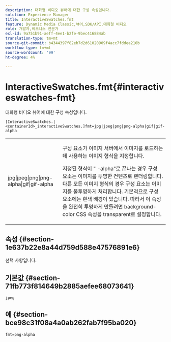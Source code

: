 ```yaml
---
description: 대화형 비디오 뷰어에 대한 구성 속성입니다.
solution: Experience Manager
title: InteractiveSwatches.fmt
feature: Dynamic Media Classic,뷰어,SDK/API,대화형 비디오
role: 개발자,비즈니스 전문가
exl-id: 9a751b91-aeff-4ee1-b2fe-9bec416884ab
translation-type: tm+mt
source-git-commit: b4344397f82eb7d2d61020909f4acc7fddea210b
workflow-type: tm+mt
source-wordcount: '99'
ht-degree: 4%

---
```


# InteractiveSwatches.fmt{#interactiveswatches-fmt}

대화형 비디오 뷰어에 대한 구성 속성입니다.

`[InteractiveSwatches.|<containerId>_interactiveSwatches.]fmt=jpg|jpeg|png|png-alpha|gif|gif-alpha`

<table id="table_441553CD34C94A58A9D7CBF772DEDDB6"> 
 <tbody> 
  <tr> 
   <td colname="col1"> <p> <span class="codeph"> jpg|jpeg|png|png-alpha|gif|gif-alpha</span> </p> </td> 
   <td colname="col2"> <p> 구성 요소가 이미지 서버에서 이미지를 로드하는 데 사용하는 이미지 형식을 지정합니다. </p> <p>지정된 형식이 "<span class="codeph"> -alpha</span>"로 끝나는 경우 구성 요소는 이미지를 투명한 컨텐츠로 렌더링합니다. 다른 모든 이미지 형식의 경우 구성 요소는 이미지를 불투명하게 처리합니다. 기본적으로 구성 요소에는 흰색 배경이 있습니다. 따라서 이 속성을 완전히 투명하게 만들려면 <span class="codeph"> background-color</span> CSS 속성을 <span class="codeph"> transparent</span>로 설정합니다. </p> </td> 
  </tr> 
 </tbody> 
</table>

## 속성 {#section-1e637b22e8a44d759d588e47576891e6}

선택 사항입니다.

## 기본값 {#section-71fb773f814649b2885aefee68073641}

`jpeg`

## 예 {#section-bce98c31f08a4a0ab262fab7f95ba020}

```
fmt=png-alpha
```
